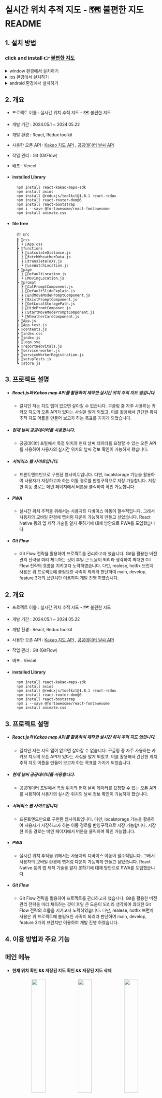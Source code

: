 
# 실시간 위치 추적 지도 - 🗺️ 불편한 지도 README

## 1. 설치 방법

### click and install 👉 [불편한 지도](https://uncomfortable-map-with-react.vercel.app/)

<details>
  <summary>window 환경에서 설치하기</summary>
  <div align = 'center'>
    <img src='https://github.com/pvvng/uncomfortable_map_with_react/assets/112927193/bd517aa8-ce77-40d7-afc0-84742f20f196' width='50%' />
  </div>
</details>

<details>
  <summary>ios 환경에서 설치하기</summary>
  <div align = 'center'>
    <img src='https://github.com/pvvng/uncomfortable_map_with_react/assets/112927193/ed7521ea-e778-410e-809f-5ce4a22486eb' width='30%' />
        <img src='https://github.com/pvvng/uncomfortable_map_with_react/assets/112927193/fc0fadd1-e276-4559-b23f-7dca2c6d7bea' width='30%' />
  </div>
</details>

<details>
  <summary>android 환경에서 설치하기</summary>
  <div align='center'>
    <img src='https://github.com/pvvng/uncomfortable_map_with_react/assets/112927193/502ba458-6e37-4e96-b711-b55c02e2974e' width='30%' />
    <img src='https://github.com/pvvng/uncomfortable_map_with_react/assets/112927193/671b9aa6-f794-4209-9f6b-e91dce2eb765' width='30%' />
  </div>
</details>


## 2. 개요
- 프로젝트 이름 : 실시간 위치 추적 지도 - 🗺️ 불편한 지도
- 개발 기간 : 2024.05.1 ~ 2024.05.22
- 개발 환경 : React, Redux toolkit
- 사용한 오픈 API : [Kakao 지도 API](https://apis.map.kakao.com/) , [공공데이터 날씨 API](https://www.data.go.kr/iim/api/selectAPIAcountView.do)
- 작업 관리 : Git (GitFlow)
- 배포 : Vercel  
- #### installed Library

        npm install react-kakao-maps-sdk
        npm install axios
        npm install @reduxjs/toolkit@1.8.1 react-redux
        npm install react-router-dom@6
        npm install react-bootstrap
        npm i --save @fortawesome/react-fontawesome
        npm install animate.css
        
- #### file tree
  ```
    📦 src
    ┣ 📂css
    ┃ ┗ 📜App.css
    ┣ 📂functions
    ┃ ┣ 📜calculateDistance.js
    ┃ ┣ 📜fetchWheatherData.js
    ┃ ┣ 📜translateToXY.js
    ┃ ┗ 📜useWatchLocation.js
    ┣ 📂page
    ┃ ┣ 📜DefaultLocation.js
    ┃ ┗ 📜MovingLocation.js
    ┣ 📂prompt
    ┃ ┣ 📜CalPromptComponent.js
    ┃ ┣ 📜DefaultSlideExplain.js
    ┃ ┣ 📜EndMoveModePromptComponent.js
    ┃ ┣ 📜ExistPromptComponent.js
    ┃ ┣ 📜GetLocalStoragePath.js
    ┃ ┣ 📜HidePromtComponet.js
    ┃ ┣ 📜StartMoveModePromptComponent.js
    ┃ ┗ 📜WheatherCardComponent.js
    ┣ 📜App.js
    ┣ 📜App.test.js
    ┣ 📜contents.js
    ┣ 📜index.css
    ┣ 📜index.js
    ┣ 📜logo.svg
    ┣ 📜reportWebVitals.js
    ┣ 📜service-worker.js
    ┣ 📜serviceWorkerRegistration.js
    ┣ 📜setupTests.js
    ┗ 📜store.js

  ```

## 3. 프로젝트 설명

- ##### React.js와 Kakao map API를 활용하여 제작한 실시간 위치 추적 지도 앱입니다.
  - 길치인 저는 지도 앱이 없으면 살아갈 수 없습니다. 구글링 중 자주 사용하는 카카오 지도의 오픈 API가 있다는 사실을 알게 되었고, 이를 활용해서 간단한 위치 추적 지도 어플을 만들어 보고자 하는 목표를 가지게 되었습니다.
 
- ##### 현재 날씨 공공데이터를 사용합니다.
  - 공공데이터 포털에서 특정 위치의 현재 날씨 데이터를 요청할 수 있는 오픈 API를 사용하여 사용자의 실시간 위치의 날씨 정보 확인이 가능하게 했습니다.
 
- ##### 서버리스 웹 사이트입니다.
  - 프론트엔드만으로 구현된 웹사이트입니다. 다만, localstorage 기능을 활용하여 사용자가 저장하고자 하는 이동 경로를 반영구적으로 저장 가능합니다. 저장한 이동 경로는 메인 페이지에서 버튼을 클릭하여 확인 가능합니다.
 
- ##### PWA
    - 실시간 위치 추적을 위해서는 사용자의 디바이스 이동이 필수적입니다. 그래서 사용자의 모바일 환경에 앱처럼 다운이 가능하게 만들고 싶었습니다. React Native 등의 앱 제작 기술을 알지 못하기에 대체 방안으로 PWA를 도입했습니다.
 
- ##### Git Flow
    - Git Flow 전략을 활용하여 프로젝트를 관리하고자 했습니다. Git을 활용한 버전 관리 전략을 미리 체득하는 것이 후일 큰 도움이 되리라 생각하여 최대한 Git Flow 전략의 흐름을 지키고자 노력하였습니다. 다만, realese, hotfix 브런치 사용은 위 프로젝트에 불필요한 사족이 되리라 판단하여 main, develop, feature 3개의 브런치만 이용하여 개발 진행 하였습니다.

## 2. 개요
- 프로젝트 이름 : 실시간 위치 추적 지도 - 🗺️ 불편한 지도
- 개발 기간 : 2024.05.1 ~ 2024.05.22
- 개발 환경 : React, Redux toolkit
- 사용한 오픈 API : [Kakao 지도 API](https://apis.map.kakao.com/) , [공공데이터 날씨 API](https://www.data.go.kr/iim/api/selectAPIAcountView.do)
- 작업 관리 : Git (GitFlow)
- 배포 : Vercel  
- #### installed Library

        npm install react-kakao-maps-sdk
        npm install axios
        npm install @reduxjs/toolkit@1.8.1 react-redux
        npm install react-router-dom@6
        npm install react-bootstrap
        npm i --save @fortawesome/react-fontawesome
        npm install animate.css

## 3. 프로젝트 설명

- ##### React.js와 Kakao map API를 활용하여 제작한 실시간 위치 추적 지도 앱입니다.
  - 길치인 저는 지도 앱이 없으면 살아갈 수 없습니다. 구글링 중 자주 사용하는 카카오 지도의 오픈 API가 있다는 사실을 알게 되었고, 이를 활용해서 간단한 위치 추적 지도 어플을 만들어 보고자 하는 목표를 가지게 되었습니다.
 
- ##### 현재 날씨 공공데이터를 사용합니다.
  - 공공데이터 포털에서 특정 위치의 현재 날씨 데이터를 요청할 수 있는 오픈 API를 사용하여 사용자의 실시간 위치의 날씨 정보 확인이 가능하게 했습니다.
 
- ##### 서버리스 웹 사이트입니다.
  - 프론트엔드만으로 구현된 웹사이트입니다. 다만, localstorage 기능을 활용하여 사용자가 저장하고자 하는 이동 경로를 반영구적으로 저장 가능합니다. 저장한 이동 경로는 메인 페이지에서 버튼을 클릭하여 확인 가능합니다.
 
- ##### PWA
    - 실시간 위치 추적을 위해서는 사용자의 디바이스 이동이 필수적입니다. 그래서 사용자의 모바일 환경에 앱처럼 다운이 가능하게 만들고 싶었습니다. React Native 등의 앱 제작 기술을 알지 못하기에 대체 방안으로 PWA를 도입했습니다.
 
- ##### Git Flow
    - Git Flow 전략을 활용하여 프로젝트를 관리하고자 했습니다. Git을 활용한 버전 관리 전략을 미리 체득하는 것이 후일 큰 도움이 되리라 생각하여 최대한 Git Flow 전략의 흐름을 지키고자 노력하였습니다. 다만, realese, hotfix 브런치 사용은 위 프로젝트에 불필요한 사족이 되리라 판단하여 main, develop, feature 3개의 브런치만 이용하여 개발 진행 하였습니다.

## 4. 이용 방법과 주요 기능

## 메인 메뉴
  - #### 현재 위치 확인 && 저장된 지도 확인 && 저장된 지도 삭제
    <div align='center'>
      <img src = 'https://github.com/pvvng/uncomfortable_map_with_react/assets/112927193/c17dd537-6a4c-422d-90be-c0f8ba912939' width='31%'>
      <img src = 'https://github.com/pvvng/uncomfortable_map_with_react/assets/112927193/012e283f-7306-4ac3-af19-bd61fd2eac86' width='31%'>
      <img src = 'https://github.com/pvvng/uncomfortable_map_with_react/assets/112927193/f82ed2d7-60c0-4067-80fb-b2e8678ed939' width='31%'>
    </div>  

    - 저장된 지도가 없으면 현재 사용자의 위치를 보여줍니다.
    - 저장된 지도가 있으면 버튼을 클릭해 저장된 지도를 보여줍니다. 지도는 갯수 제한 없이 저장 가능합니다. 지도 저장은 이동 모드 종료 탭에서 가능합니다.
    - 삭제 버튼을 누르면 저장된 지도가 삭제됩니다.
    
  - #### 다크 모드 && 아코디언 메뉴
    <div align='center'>
      <img src = 'https://github.com/pvvng/uncomfortable_map_with_react/assets/112927193/086d6efc-6065-476f-a92e-520c2f88b57b' width='33%'>
      <img src = 'https://github.com/pvvng/uncomfortable_map_with_react/assets/112927193/50b7a04f-ae2c-44a8-a159-230ab1c83679' width='33%'>
    </div>

    - navbar의 다크 모드/원래대로 버튼을 클릭해 다크/라이트 모드를 선택할 수 있습니다.
    - 메인페이지 하단 아코디언 메뉴에서 웹앱의 간단한 튜토리얼을 확인할 수 있습니다.
      
  - #### 현재 위치 날씨 확인
    <div>
      <img src = 'https://github.com/pvvng/uncomfortable_map_with_react/assets/112927193/fc6708e1-a4e6-44d4-b13c-e1c96e5c2faa' width='33%'>
    </div>  
    
    - 메인페이지 중간 현재 위치를 기준으로 한 날씨 데이터를 확인할 수 있습니다.


## 이동 모드 && 이동 모드 종료
  <div align='center'>
    <img src = 'https://github.com/pvvng/uncomfortable_map_with_react/assets/112927193/b314584a-d37e-4eab-afd2-ee47025ff19d' width='33%'>
    <img src = 'https://github.com/pvvng/uncomfortable_map_with_react/assets/112927193/b2fa8926-ed04-4ee9-b56e-d3bf244dc2f6' width='33%'>
  </div>
  
  - #### 이동 모드
    
    - 이동 모드 버튼을 클릭하여 현재 이동 경로 기록이 가능합니다. 다른 버튼을 클릭하면 이동 모드가 취소됩니다.
      
  - #### 이동 모드 종료
    
    - 이동 모드로 얻은 이동 경로를 저장하고 싶다면 이동 모드 종료 버튼을 클릭합니다. 이동 모드 종료 탭에선 현재 이동 경로와 경로의 날짜, 이름, 설명을 기입 가능한 form 을 작성 가능합니다.
    - 작성 완료 된 이동 경로는 메인페이지에서 확인 및 삭제가 가능합니다.


## 5. 프로젝트 회고

- ### 5-1. 프로젝트 중 신경 쓴 부분

  - ##### 실시간 위치 데이터 전송 커스텀 훅
    - geolocation API를 활용한 실시간 위치 확인 커스텀 훅의 존재를 구글링을 통해 알게 되었습니다. 해당 커스텀 훅을 제대로 이해하고 사용하는 것이 프로젝트에 큰 이점이 될 것으로 판단하여, 커스텀 훅의 코드를 읽어보며 어떤 방식으로 동작하는지 이해하는 시간을 가졌습니다. 이는 커스텀 훅의 개념 및 사용, geolocation API의 동작, useRef 훅의 동작과 사용 목정 등을 이해하는 시간이 되었습니다.
    [velog](https://velog.io/@pvvng/%EC%BB%A4%EC%8A%A4%ED%85%80-%ED%9B%85-%EC%82%AC%EC%9A%A9%ED%95%98%EA%B8%B0)
    
  - ##### 카카오 맵 API 사용과 Redux 상태 관리, localStorage에 이동 경로 저장, 관리하기
    - React를 위한 카카오 맵 라이브러리를 도입하였습니다. 컴포넌트로 쉽게 카카오 맵 API를 사용하는 것이 정말 마음에 들었습니다. 공식 문서에 설명이 자세하게 적혀 있어서 사용에 큰 어려움은 없었던 걸로 기억합니다.
    - 실시간 위치 데이터를 전송하는 커스텀 훅을 통해 사용자의 위치를 파악하는 방식을 채택했습니다. 사용자의 위치는 프로젝트 전반에서 전역적으로 사용되어야 할 상태이기에 Redux store를 이용하여 상태 관리를 실시했습니다. 이 과정에서 Redux의 구독 상태에 대한 지식을 습득했습니다.
    - 프로젝트가 서버리스 웹페이지이기에 사용자의 이동 경로를 서버를 통해 저장하는 것은 불가능했습니다. 대체 방안으로 웹 브라우저 기능인 localstroage를 활용하여 사용자 이동 경로를 어레이 형태로 저장하여, 필요할 때 꺼내서 사용하는 방식을 사용했습니다.
    [velog](https://velog.io/@pvvng/react-Kakao-map%EA%B3%BC-redux-%EA%B7%B8%EB%A6%AC%EA%B3%A0-localStorage)

  - ##### 공공데이터 API 활용
    - 날씨 공공데이터를 활용하기 위해 여러 과정을 거쳤습니다. 특히, get 요청을 보낼때 기재되어야 하는 위치 좌표 값과 날짜 값 등을 포맷팅 하는 과정을 거쳤습니다. 전송받은 날씨 데이터를 필요한 부분만 가공하여 화면에 보여줌으로서 성공적인 API 활용을 했다고 생각합니다.
    [velog](https://velog.io/@pvvng/%EA%B3%B5%EA%B3%B5%EB%8D%B0%EC%9D%B4%ED%84%B0-%ED%99%9C%EC%9A%A9%ED%95%98%EA%B8%B0)

  - ##### 재사용 가능한 컴포넌트 / 함수
    - 이전에 진행한 토이 프로젝트 [불편한 가계부](https://github.com/pvvng/account_book_with_react) 에서 컴포넌트 구조화가 얼마나 중요한지 알게 되었습니다. 이번 프로젝트는 기획 단계에서 어떤 페이지에 어떤 기능이 필요한지, 어떤 함수가 전역적으로 사용될지를 노트에 적으면서 프로젝트 구조를 구체화했고, 그것을 프로젝트에 도입하면서 재사용이 가능한 컴포넌트와 함수를 제작했습니다. React 공부를 하면서 컴포넌트의 장점이 재사용이 가능하다는 것이라는 건 개념만 알고 있었고 실제로 장점이라 느낀 적은 없었는데, 이번 프로젝트에서 컴포넌트 / 함수 재사용의 위대함을 느꼈습니다. 코드를 짤 때 유사한 라인을 적는 것이 얼마나 피로한 일인지 알게 되었고, 이후에도 어떤 부분을 수정하면 더 깔끔한 코드를 만들 수 있을지 지속적으로 고민했습니다.
      
  - ##### 더 나은 사용자 경험
    - 위 프로젝트의 핵심 기능은 카카오맵 API와 현재 날씨 API와의 통신입니다. 통신이 제대로 되지 않았을 때의 에러 처리와, 통신이 길어질 경우를 대비한 사용자에게 로딩 상황을 보여주는 것이 중요한 요소가 될 것입니다. 이를 위해 bootstrap의 loading spinner를 로딩이 필요한 부분에 도입하여 웹이 동작 중이며, 통신이 진행 중이라는 것을 사용자에게 명시했습니다.


- ### 5-1. 프로젝트 중 어려웠던 부분 && 프로젝트의 아쉬운 부분
  - ##### 상태 관리 및 데이터 가공
    - 프로젝트에서 전역적으로 사용하는 상태가 2개 있었습니다. 사용자의 위치 정보를 구독하는 userLocation 과 사용자의 이동 경로를 구독하는 movingPath 상태입니다. userLocation에 경우 useWatchLocation 커스텀 훅을 활용하여 비교적 간단한 상태 관리가 가능했습니다. 다만, movingPath 상태의 경우 이동 경로 특성 상 지속적인 데이터 변경이 잦고, 카카오 맵 컴포넌트 형식에 맞게 데이터를 가공하여 저장해야 했기 때문에 해당 과정에서 어려움을 겪었습니다. 특히 setInteval()을 사용하여 지속적으로 사용자의 현재 위치 정보를 어레이에 push 했는데, 이 과정에서 clearInterval를 통한 초기화를 진행하지 않아 어레이에 값이 이상하게 저장되는 경우가 있었고, 이를 해결하는데 꽤 오랜 시간이 걸렸던 것으로 기억합니다.
  
  - ##### 위치 데이터 오차 범위 문제
    - 웹을 사용해보면 사용자 위치에 변화가 없음에도 위치 값이 변하는 경우가 생깁니다. useWatchLocation 훅에서 실시간 위치를 지속적으로 추적하기 때문에 발생하는 오류인데, 이를 해결하는 것에는 실패했습니다. 후일 사용자가 움직이지 않는 상태를 파악하는 함수도 짜서 도입하고 싶습니다.
      
  - ##### 성능 저하
    - 이동 모드 컴포넌트는 현재 이동 경로 상태를 확인하고, 변경 사항이 있으면 리렌더링을 통해 화면에 이동 경로선을 그려냅니다. 문제는 이동 경로가 3초에 한번 업데이트 되기 때문에 리렌더링이 매우 잦다는 것입니다. 테스트를 위해 웹을 사용하면서 성능 저하 문제를 체감한 적은 없지만, 후일 프로젝트 규모가 더 커진다면 이는 반드시 문제가 될 것이라 판단했습니다. 성능 최적화를 위해 useMemo, memo 도입을 고려 중입니다.

## 6. 후기
### 느낀 점
- 처음으로 오픈 API를 활용해서 만든 프로젝트입니다. 프로젝트를 하면서 무심하게 사용했던 앱들이 얼마나 경탄스러운 탄생물인지 깨닫게 됩니다. 언젠간 저도 누군가의 PC, 핸드폰에 깔려서 활발하게 사용되는 프로젝트를 만들 수 있겠죠? 그날까지 화이팅입니다.
